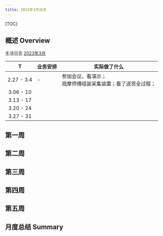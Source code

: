 ```yaml
---
title: 2023年3月日志
---
```


[TOC]

## 概述 Overview

生活日志 [2023年3月](https://ae85.gitee.io/update/journal/202203xhp)

|     T      | 业务安排 | 实际做了什么                                                 |
| :--------: | -------- | ------------------------------------------------------------ |
| 2.27 - 3.4 | -        | 参加会议，看演示；<br>观摩师傅组装采集装置；看了送货全过程； |
| 3.06 - 10  |          |                                                              |
| 3.13 - 17  |          |                                                              |
| 3.20 - 24  |          |                                                              |
| 3.27 - 31  |          |                                                              |

## 第一周



## 第二周



## 第三周



## 第四周



## 第五周



## 月度总结 Summary